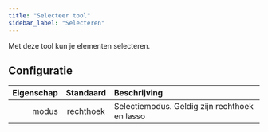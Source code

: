 ```yaml
---
title: "Selecteer tool"
sidebar_label: "Selecteren"
---
```



Met deze tool kun je elementen selecteren.

## Configuratie

| Eigenschap | Standaard | Beschrijving                                  |
| ----------:|:---------:|:--------------------------------------------- |
|      modus | rechthoek | Selectiemodus. Geldig zijn rechthoek en lasso |
